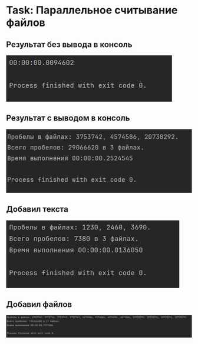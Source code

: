 # Task: Параллельное считывание файлов

## Результат без вывода в консоль 

![1](https://github.com/Alexandr163r/Otus_HomeWork.NET/blob/main/img/Task1.png)

## Результат с выводом в консоль

![2](https://github.com/Alexandr163r/Otus_HomeWork.NET/blob/main/img/Task2.png)

## Добавил текста

![3](https://github.com/Alexandr163r/Otus_HomeWork.NET/blob/main/img/Task3.png)

## Добавил файлов

![4](https://github.com/Alexandr163r/Otus_HomeWork.NET/blob/main/img/Task4.png)